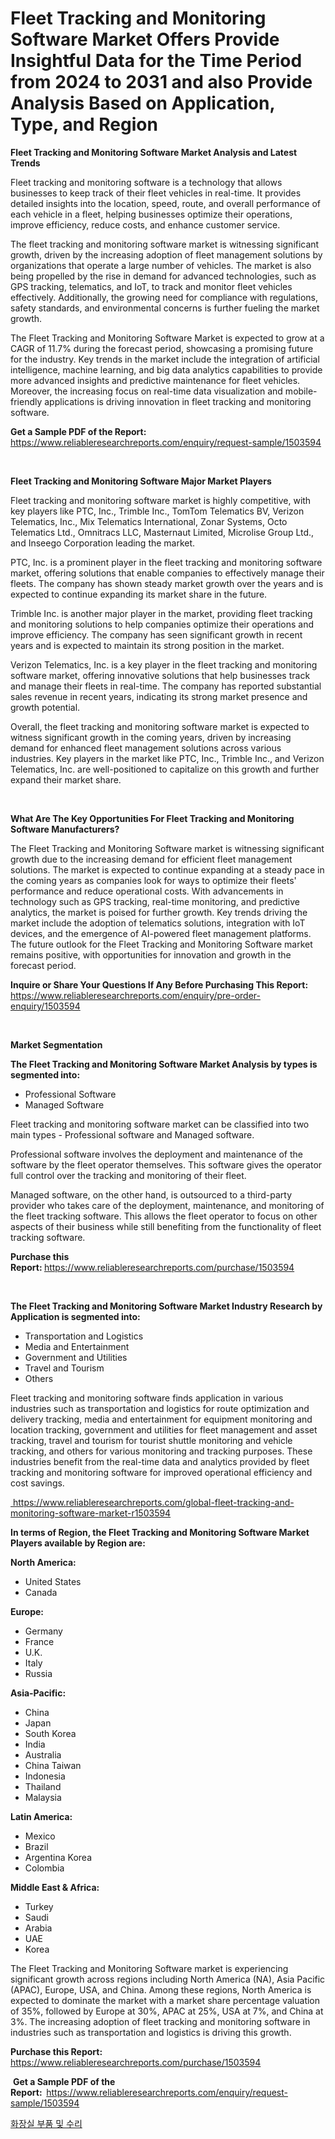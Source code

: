 <p><h1>Fleet Tracking and Monitoring Software Market Offers Provide Insightful Data for the Time Period from 2024 to 2031 and also Provide Analysis Based on Application, Type, and Region</h1></p><p><strong>Fleet Tracking and Monitoring Software Market Analysis and Latest Trends</strong></p>
<p><p>Fleet tracking and monitoring software is a technology that allows businesses to keep track of their fleet vehicles in real-time. It provides detailed insights into the location, speed, route, and overall performance of each vehicle in a fleet, helping businesses optimize their operations, improve efficiency, reduce costs, and enhance customer service.</p><p>The fleet tracking and monitoring software market is witnessing significant growth, driven by the increasing adoption of fleet management solutions by organizations that operate a large number of vehicles. The market is also being propelled by the rise in demand for advanced technologies, such as GPS tracking, telematics, and IoT, to track and monitor fleet vehicles effectively. Additionally, the growing need for compliance with regulations, safety standards, and environmental concerns is further fueling the market growth.</p><p>The Fleet Tracking and Monitoring Software Market is expected to grow at a CAGR of 11.7% during the forecast period, showcasing a promising future for the industry. Key trends in the market include the integration of artificial intelligence, machine learning, and big data analytics capabilities to provide more advanced insights and predictive maintenance for fleet vehicles. Moreover, the increasing focus on real-time data visualization and mobile-friendly applications is driving innovation in fleet tracking and monitoring software.</p></p>
<p><strong>Get a Sample PDF of the Report:&nbsp;</strong> <a href="https://www.reliableresearchreports.com/enquiry/request-sample/1503594">https://www.reliableresearchreports.com/enquiry/request-sample/1503594</a></p>
<p>&nbsp;</p>
<p><strong>Fleet Tracking and Monitoring Software Major Market Players</strong></p>
<p><p>Fleet tracking and monitoring software market is highly competitive, with key players like PTC, Inc., Trimble Inc., TomTom Telematics BV, Verizon Telematics, Inc., Mix Telematics International, Zonar Systems, Octo Telematics Ltd., Omnitracs LLC, Masternaut Limited, Microlise Group Ltd., and Inseego Corporation leading the market.</p><p>PTC, Inc. is a prominent player in the fleet tracking and monitoring software market, offering solutions that enable companies to effectively manage their fleets. The company has shown steady market growth over the years and is expected to continue expanding its market share in the future.</p><p>Trimble Inc. is another major player in the market, providing fleet tracking and monitoring solutions to help companies optimize their operations and improve efficiency. The company has seen significant growth in recent years and is expected to maintain its strong position in the market.</p><p>Verizon Telematics, Inc. is a key player in the fleet tracking and monitoring software market, offering innovative solutions that help businesses track and manage their fleets in real-time. The company has reported substantial sales revenue in recent years, indicating its strong market presence and growth potential.</p><p>Overall, the fleet tracking and monitoring software market is expected to witness significant growth in the coming years, driven by increasing demand for enhanced fleet management solutions across various industries. Key players in the market like PTC, Inc., Trimble Inc., and Verizon Telematics, Inc. are well-positioned to capitalize on this growth and further expand their market share.</p></p>
<p>&nbsp;</p>
<p><strong>What Are The Key Opportunities For Fleet Tracking and Monitoring Software Manufacturers?</strong></p>
<p><p>The Fleet Tracking and Monitoring Software market is witnessing significant growth due to the increasing demand for efficient fleet management solutions. The market is expected to continue expanding at a steady pace in the coming years as companies look for ways to optimize their fleets' performance and reduce operational costs. With advancements in technology such as GPS tracking, real-time monitoring, and predictive analytics, the market is poised for further growth. Key trends driving the market include the adoption of telematics solutions, integration with IoT devices, and the emergence of AI-powered fleet management platforms. The future outlook for the Fleet Tracking and Monitoring Software market remains positive, with opportunities for innovation and growth in the forecast period.</p></p>
<p><strong>Inquire or Share Your Questions If Any Before Purchasing This Report:</strong> <a href="https://www.reliableresearchreports.com/enquiry/pre-order-enquiry/1503594">https://www.reliableresearchreports.com/enquiry/pre-order-enquiry/1503594</a></p>
<p>&nbsp;</p>
<p><strong>Market Segmentation</strong></p>
<p><strong>The Fleet Tracking and Monitoring Software Market Analysis by types is segmented into:</strong></p>
<p><ul><li>Professional Software</li><li>Managed Software</li></ul></p>
<p><p>Fleet tracking and monitoring software market can be classified into two main types - Professional software and Managed software. </p><p>Professional software involves the deployment and maintenance of the software by the fleet operator themselves. This software gives the operator full control over the tracking and monitoring of their fleet. </p><p>Managed software, on the other hand, is outsourced to a third-party provider who takes care of the deployment, maintenance, and monitoring of the fleet tracking software. This allows the fleet operator to focus on other aspects of their business while still benefiting from the functionality of fleet tracking software.</p></p>
<p><strong>Purchase this Report:&nbsp;</strong><a href="https://www.reliableresearchreports.com/purchase/1503594">https://www.reliableresearchreports.com/purchase/1503594</a></p>
<p>&nbsp;</p>
<p><strong>The Fleet Tracking and Monitoring Software Market Industry Research by Application is segmented into:</strong></p>
<p><ul><li>Transportation and Logistics</li><li>Media and Entertainment</li><li>Government and Utilities</li><li>Travel and Tourism</li><li>Others</li></ul></p>
<p><p>Fleet tracking and monitoring software finds application in various industries such as transportation and logistics for route optimization and delivery tracking, media and entertainment for equipment monitoring and location tracking, government and utilities for fleet management and asset tracking, travel and tourism for tourist shuttle monitoring and vehicle tracking, and others for various monitoring and tracking purposes. These industries benefit from the real-time data and analytics provided by fleet tracking and monitoring software for improved operational efficiency and cost savings.</p></p>
<p><a href="https://www.reliableresearchreports.com/global-fleet-tracking-and-monitoring-software-market-r1503594">&nbsp;https://www.reliableresearchreports.com/global-fleet-tracking-and-monitoring-software-market-r1503594</a></p>
<p><strong>In terms of Region, the Fleet Tracking and Monitoring Software Market Players available by Region are:</strong></p>
<p>
    <p> <strong> North America: </strong>
        <ul>
            <li>United States</li>
            <li>Canada</li>
        </ul>
        </p> 
    <p> <strong> Europe: </strong>
        <ul>
            <li>Germany</li>
            <li>France</li>
            <li>U.K.</li>
            <li>Italy</li>
            <li>Russia</li>
        </ul>
        </p> 
    <p> <strong> Asia-Pacific: </strong>
        <ul>
            <li>China</li>
            <li>Japan</li>
            <li>South Korea</li>
            <li>India</li>
            <li>Australia</li>
            <li>China Taiwan</li>
            <li>Indonesia</li>
            <li>Thailand</li>
            <li>Malaysia</li>
        </ul>
        </p> 
    <p> <strong> Latin America: </strong>
        <ul>
            <li>Mexico</li>
            <li>Brazil</li>
            <li>Argentina Korea</li>
            <li>Colombia</li>
        </ul>
        </p> 
    <p> <strong> Middle East & Africa: </strong>
        <ul>
            <li>Turkey</li>
            <li>Saudi</li>
            <li>Arabia</li>
            <li>UAE</li>
            <li>Korea</li>
        </ul>
    </p>
    </p>
<p><p>The Fleet Tracking and Monitoring Software market is experiencing significant growth across regions including North America (NA), Asia Pacific (APAC), Europe, USA, and China. Among these regions, North America is expected to dominate the market with a market share percentage valuation of 35%, followed by Europe at 30%, APAC at 25%, USA at 7%, and China at 3%. The increasing adoption of fleet tracking and monitoring software in industries such as transportation and logistics is driving this growth.</p></p>
<p><strong>Purchase this Report: </strong><a href="https://www.reliableresearchreports.com/purchase/1503594">https://www.reliableresearchreports.com/purchase/1503594</a></p>
<p>&nbsp;<strong>Get a Sample PDF of the Report:&nbsp;&nbsp;</strong><a href="https://www.reliableresearchreports.com/enquiry/request-sample/1503594">https://www.reliableresearchreports.com/enquiry/request-sample/1503594</a></p>
<p><strong></strong></p>
<p><p><a href="https://github.com/laholand/Market-Research-Report-List-4/blob/main/1171359182069.md">화장실 부품 및 수리</a></p></p>